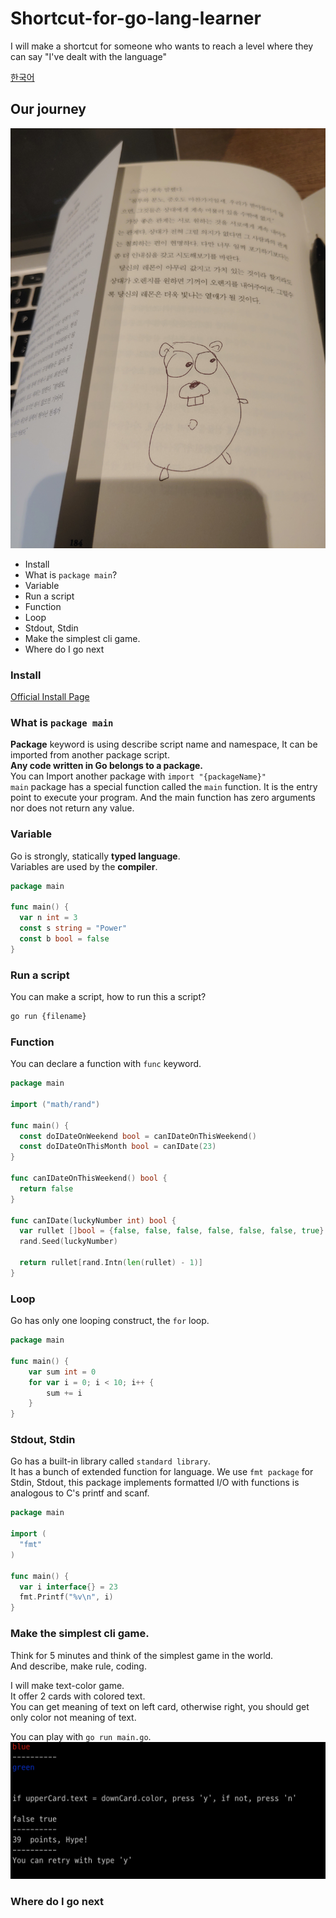 # Shortcut-for-go-lang-learner
I will make a shortcut for someone who wants to reach a level where they can say "I've dealt with the language"


[한국어](README-KO.md)

## Our journey
!['내 그림'](static/drawing.jpg "고 캐릭터")

- Install
- What is ```package main```?
- Variable
- Run a script
- Function
- Loop
- Stdout, Stdin
- Make the simplest cli game.
- Where do I go next

### Install
[Official Install Page](https://go.dev/doc/install)

### What is ```package main```
**Package** keyword is using describe script name and namespace, It can be imported from another package script.  
**Any code written in Go belongs to a package.**  
You can Import another package with ```import "{packageName}"```   
```main``` package has a special function called the ```main``` function. It is the entry point to execute your program. And the main function has zero arguments nor does not return any value.


### Variable  
Go is strongly, statically **typed language**.  
Variables are used by the **compiler**. 

```go
package main

func main() {
  var n int = 3
  const s string = "Power"
  const b bool = false
}

```

### Run a script
You can make a script, how to run this a script?
```bash
go run {filename}
```

### Function
You can declare a function with ```func``` keyword.

```go
package main

import ("math/rand")

func main() {
  const doIDateOnWeekend bool = canIDateOnThisWeekend()
  const doIDateOnThisMonth bool = canIDate(23)
}

func canIDateOnThisWeekend() bool {
  return false
}

func canIDate(luckyNumber int) bool {
  var rullet []bool = {false, false, false, false, false, false, true}
  rand.Seed(luckyNumber)

  return rullet[rand.Intn(len(rullet) - 1)]
}
```

### Loop
Go has only one looping construct, the ```for``` loop.

```go
package main

func main() {
	var sum int = 0
	for var i = 0; i < 10; i++ {
		sum += i
	}
}
```
### Stdout, Stdin
Go has a built-in library called ```standard library```.  
It has a bunch of extended function for language. We use ```fmt package``` for Stdin, Stdout, this package implements formatted I/O with functions is analogous to C's printf and scanf.

```go
package main

import (
  "fmt"
)

func main() {
  var i interface{} = 23
  fmt.Printf("%v\n", i)
}
```



### Make the simplest cli game.
Think for 5 minutes and think of the simplest game in the world.  
And describe, make rule, coding.  
  
I will make text-color game.  
It offer 2 cards with colored text.  
You can get meaning of text on left card, otherwise right, you should get only color not meaning of text.  
  
You can play with ```go run main.go```.
!['게임'](static/game.png "게임")


### Where do I go next











